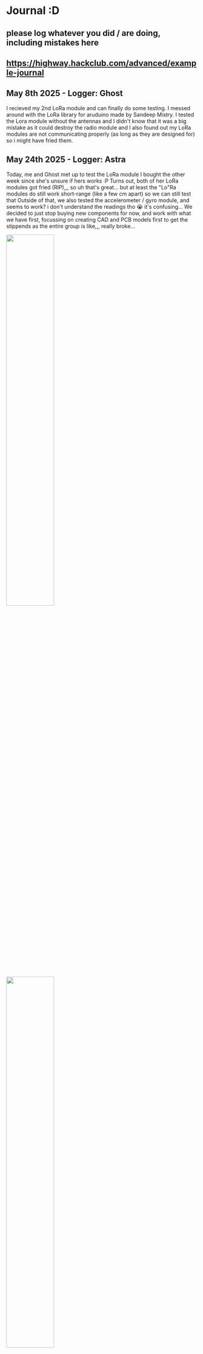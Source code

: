 # Journal :D

## please log whatever you did / are doing, including mistakes here
## https://highway.hackclub.com/advanced/example-journal


## May 8th 2025 - Logger: Ghost
I recieved my 2nd LoRa module and can finally do some testing. I messed around with the LoRa library for aruduino made by Sandeep Mistry.
I tested the Lora module without the antennas and I didn't know that it was a big mistake as it could destroy the radio module and I also found out my LoRa modules are not communicating properly (as long as they are designed for) so i might have fried them.

## May 24th 2025 - Logger: Astra
Today, me and Ghost met up to test the LoRa module I bought the other week since she's unsure if hers works :P
Turns out, both of her LoRa modules got fried (RIP),,, so uh that's great... but at least the "Lo"Ra modules do still work short-range (like a few cm apart) so we can still test that
Outside of that, we also tested the accelerometer / gyro module, and seems to work? i don't understand the readings tho :sob: it's confusing...
We decided to just stop buying new components for now, and work with what we have first, focussing on creating CAD and PCB models first to get the stippends as the entire group is like,,, really broke...

<img src="journal-media/IMG_3927.png" style="width: 50%">
<img src="journal-media/IMG_3926.png" style="width: 50%">

[LoRa](https://hc-cdn.hel1.your-objectstorage.com/s/v3/142abf9ee1947f46ea742f3a9a95a17131fc7f63_img_3928.mp4)

[gyro testing](https://hc-cdn.hel1.your-objectstorage.com/s/v3/621003c66919163e77c02e429bbf76a9c26b7368_img_3929.mp4)
